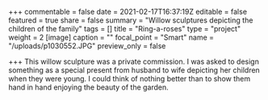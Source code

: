 +++
commentable = false
date = 2021-02-17T16:37:19Z
editable = false
featured = true
share = false
summary = "Willow sculptures depicting the children of the family"
tags = []
title = "Ring-a-roses"
type = "project"
weight = 2
[image]
caption = ""
focal_point = "Smart"
name = "/uploads/p1030552.JPG"
preview_only = false

+++
This willow sculpture was a private commission. I was asked to design something as a special present from husband to wife depicting her children when they were young. I could think of nothing better than to show them hand in hand enjoying the beauty of the garden.